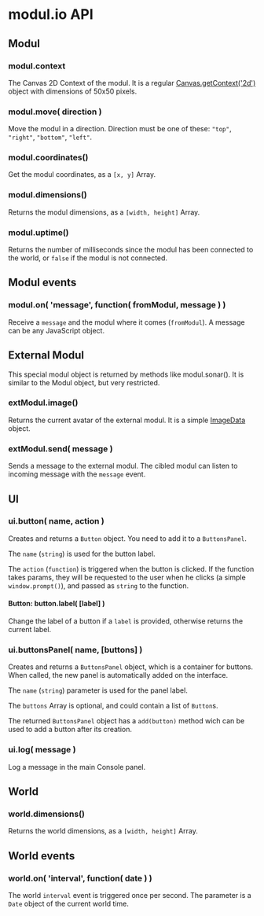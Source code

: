 modul.io API
============

## Modul

### modul.context

The Canvas 2D Context of the modul. It is a regular [Canvas.getContext('2d')](https://developer.mozilla.org/en/HTML/Canvas) object with dimensions of 50x50 pixels.

### modul.move( direction )

Move the modul in a direction. Direction must be one of these: `"top"`, `"right"`, `"bottom"`, `"left"`.

### modul.coordinates()

Get the modul coordinates, as a `[x, y]` Array.

### modul.dimensions()

Returns the modul dimensions, as a `[width, height]` Array.

### modul.uptime()

Returns the number of milliseconds since the modul has been connected to the world, or `false` if the modul is not connected.

## Modul events

### modul.on( 'message', function( fromModul, message ) )

Receive a `message` and the modul where it comes (`fromModul`). A message can be any JavaScript object.

## External Modul

This special modul object is returned by methods like modul.sonar().
It is similar to the Modul object, but very restricted.

### extModul.image()

Returns the current avatar of the external modul. It is a simple [ImageData](https://developer.mozilla.org/En/HTML/Canvas/Pixel_manipulation_with_canvas) object.

### extModul.send( message )

Sends a message to the external modul. The cibled modul can listen to incoming message with the `message` event.

## UI

### ui.button( name, action )

Creates and returns a `Button` object. You need to add it to a `ButtonsPanel`.

The `name` (`string`) is used for the button label.

The `action` (`function`) is triggered when the button is clicked. If the function takes params, they will be requested to the user when he clicks (a simple `window.prompt()`), and passed as `string` to the function.

#### Button: button.label( [label] )

Change the label of a button if a `label` is provided, otherwise returns the current label.

### ui.buttonsPanel( name, [buttons] )

Creates and returns a `ButtonsPanel` object, which is a container for buttons. When called, the new panel is automatically added on the interface.

The `name` (`string`) parameter is used for the panel label.

The `buttons` Array is optional, and could contain a list of `Button`s.

The returned `ButtonsPanel` object has a `add(button)` method wich can be used to add a button after its creation.

### ui.log( message )

Log a message in the main Console panel.

## World

### world.dimensions()

Returns the world dimensions, as a `[width, height]` Array.

## World events

### world.on( 'interval', function( date ) )

The world `interval` event is triggered once per second. The parameter is a `Date` object of the current world time.
